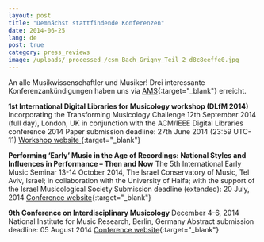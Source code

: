```yaml
---
layout: post
title: "Demnächst stattfindende Konferenzen"
date: 2014-06-25
lang: de
post: true
category: press_reviews
image: /uploads/_processed_/csm_Bach_Grigny_Teil_2_d8c8eeffe0.jpg
---
```



An alle Musikwissenschaftler und Musiker! Drei interessante Konferenzankündigungen haben uns via [AMS](http://www.ams-net.org/){:target="_blank"} erreicht.

**1st International Digital Libraries for Musicology workshop (DLfM 2014)** Incorporating the Transforming Musicology Challenge
12th September 2014 (full day), London, UK in conjunction with the ACM/IEEE Digital Libraries conference 2014
Paper submission deadline: 27th June 2014 (23:59 UTC-11)
[Workshop website
](http://www.transforming-musicology.org/events/dlfm/){:target="_blank"}

**Performing ‘Early’ Music in the Age of Recordings: National Styles and Influences in Performance – Then and Now**
The 5th International Early Music Seminar
13-14 October 2014, The Israel Conservatory of Music, Tel Aviv, Israel; in collaboration with the University of Haifa; with the support of the Israel Musicological Society
Submission deadline (extended): 20 July, 2014
[Conference website](http://goldenpages.jpehs.co.uk/2014/05/07/performing-early-music-in-the-age-of-recordings-national-styles-and-influences-in-performance-then-and-now/){:target="_blank"}

**9th Conference on Interdisciplinary Musicology**
December 4-6, 2014
National Institute for Music Research, Berlin, Germany
Abstract submission deadline: 05 August 2014
[Conference website](http://www.sim.spk-berlin.de/cim14){:target="_blank"}


